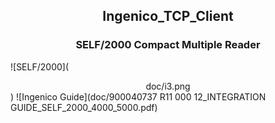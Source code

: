 
## <div align="center">Ingenico_TCP_Client</div>

### <div align="center">SELF/2000 Compact Multiple Reader</div>

![SELF/2000](<div align="center">doc/i3.png</div>)
![Ingenico Guide](doc/900040737 R11 000 12_INTEGRATION GUIDE_SELF_2000_4000_5000.pdf)<br>
